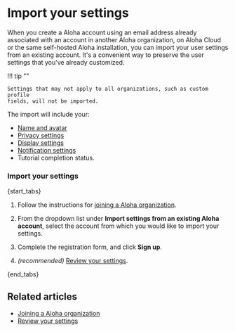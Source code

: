 # Import your settings

When you create a Aloha account using an email address already associated with
an account in another Aloha organization, on Aloha Cloud or the same self-hosted
Aloha installation, you can import your user settings from an existing account.
It's a convenient way to preserve the user settings that you've already customized.

!!! tip ""

    Settings that may not apply to all organizations, such as custom profile
    fields, will not be imported.

The import will include your:

- [Name and avatar](/#settings/profile)
- [Privacy settings](/#settings/account-and-privacy)
- [Display settings](/#settings/display-settings)
- [Notification settings](/#settings/notifications)
- Tutorial completion status.

### Import your settings

{start_tabs}

1. Follow the instructions for [joining a Aloha organization](/help/join-a-aloha-organization).

1. From the dropdown list under **Import settings from an existing Aloha account**,
   select the account from which you would like to import your settings.

1. Complete the registration form, and click **Sign up**.

1. _(recommended)_ [Review your settings](/help/review-your-settings).

{end_tabs}

## Related articles

* [Joining a Aloha organization](/help/join-a-aloha-organization)
* [Review your settings](/help/review-your-settings)
